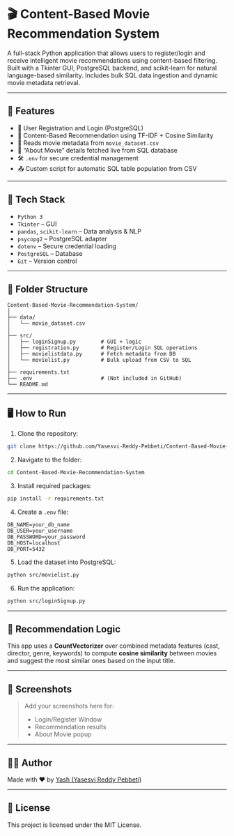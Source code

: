 # 🎬 Content-Based Movie Recommendation System

A full-stack Python application that allows users to register/login and receive intelligent movie recommendations using content-based filtering. Built with a Tkinter GUI, PostgreSQL backend, and scikit-learn for natural language-based similarity. Includes bulk SQL data ingestion and dynamic movie metadata retrieval.

---

## 🚀 Features

- 🔐 User Registration and Login (PostgreSQL)
- 🧠 Content-Based Recommendation using TF-IDF + Cosine Similarity
- 📂 Reads movie metadata from `movie_dataset.csv`
- 🧾 “About Movie” details fetched live from SQL database
- 🛠️ `.env` for secure credential management
- 📤 Custom script for automatic SQL table population from CSV

---

## 🧰 Tech Stack

- `Python 3`
- `Tkinter` – GUI
- `pandas`, `scikit-learn` – Data analysis & NLP
- `psycopg2` – PostgreSQL adapter
- `dotenv` – Secure credential loading
- `PostgreSQL` – Database
- `Git` – Version control

---

## 📁 Folder Structure

```
Content-Based-Movie-Recommendation-System/
│
├── data/
│   └── movie_dataset.csv
│
├── src/
│   ├── loginSignup.py        # GUI + logic
│   ├── registration.py       # Register/Login SQL operations
│   ├── movielistdata.py      # Fetch metadata from DB
│   └── movielist.py          # Bulk upload from CSV to SQL
│
├── requirements.txt
├── .env                      # (Not included in GitHub)
└── README.md
```

---

## 🖥️ How to Run

1. Clone the repository:
```bash
git clone https://github.com/Yasesvi-Reddy-Pebbeti/Content-Based-Movie-Recommendation-System.git
```

2. Navigate to the folder:
```bash
cd Content-Based-Movie-Recommendation-System
```

3. Install required packages:
```bash
pip install -r requirements.txt
```

4. Create a `.env` file:
```
DB_NAME=your_db_name
DB_USER=your_username
DB_PASSWORD=your_password
DB_HOST=localhost
DB_PORT=5432
```

5. Load the dataset into PostgreSQL:
```bash
python src/movielist.py
```

6. Run the application:
```bash
python src/loginSignup.py
```

---

## 🧠 Recommendation Logic

This app uses a **CountVectorizer** over combined metadata features (cast, director, genre, keywords) to compute **cosine similarity** between movies and suggest the most similar ones based on the input title.

---

## 📸 Screenshots

> Add your screenshots here for:
> - Login/Register Window
> - Recommendation results
> - About Movie popup

---

## 🙋‍♂️ Author

Made with ❤️ by [Yash (Yasesvi Reddy Pebbeti)](https://github.com/Yasesvi-Reddy-Pebbeti)

---

## 🪪 License

This project is licensed under the MIT License.